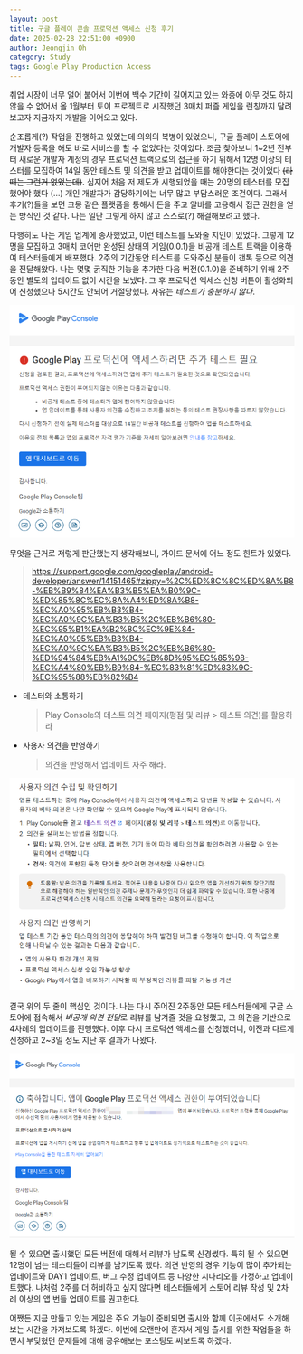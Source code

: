```yaml
---
layout: post
title: 구글 플레이 콘솔 프로덕션 액세스 신청 후기
date: 2025-02-28 22:51:00 +0900
author: Jeongjin Oh
category: Study
tags: Google Play Production Access
---
```


취업 시장이 너무 얼어 붙어서 이번에 백수 기간이 길어지고 있는 와중에 아무 것도 하지 않을 수 없어서 올 1월부터 토이 프로젝트로 시작했던 3매치 퍼즐 게임을 런칭까지 달려보고자 지금까지 개발을 이어오고 있다.

순조롭게(?) 작업을 진행하고 있었는데 의외의 복병이 있었으니, 구글 플레이 스토어에 개발자 등록을 해도 바로 서비스를 할 수 없었다는 것이었다. 조금 찾아보니 1~2년 전부터 새로운 개발자 계정의 경우 프로덕션 트랙으로의 접근을 하기 위해서 12명 이상의 테스터를 모집하여 14일 동안 테스트 및 의견을 받고 업데이트를 해야한다는 것이었다 ~~(라떼는 그런거 없었는데)~~. 심지어 처음 저 제도가 시행되었을 때는 20명의 테스터를 모집했어야 했다 (...) 개인 개발자가 감당하기에는 너무 많고 부담스러운 조건이다. 그래서 후기(?)들을 보면 크몽 같은 플랫폼을 통해서 돈을 주고 알바를 고용해서 접근 권한을 얻는 방식인 것 같다. 나는 일단 그렇게 하지 않고 스스로(?) 해결해보려고 했다.

다행히도 나는 게임 업계에 종사했었고, 이런 테스트를 도와줄 지인이 있었다. 그렇게 12명을 모집하고 3매치 코어만 완성된 상태의 게임(0.0.1)을 비공개 테스트 트랙을 이용하여 테스터들에게 배포했다. 2주의 기간동안 테스트를 도와주신 분들이 갠톡 등으로 의견을 전달해왔다. 나는 몇몇 굵직한 기능을 추가한 다음 버전(0.1.0)을 준비하기 위해 2주 동안 별도의 업데이트 없이 시간을 보냈다. 그 후 프로덕션 액세스 신청 버튼이 활성화되어 신청했으나 5시간도 안되어 거절당했다. 사유는 *테스트가 충분하지 않다*.

![](/images/2025-2-28-Review-Of-Google-Play-Console-Production-Access-Requests/2025-02-28-23-39-56.png)

무엇을 근거로 저렇게 판단했는지 생각해보니, 가이드 문서에 어느 정도 힌트가 있었다.

> https://support.google.com/googleplay/android-developer/answer/14151465#zippy=%2C%ED%8C%8C%ED%8A%B8-%EB%B9%84%EA%B3%B5%EA%B0%9C-%ED%85%8C%EC%8A%A4%ED%8A%B8-%EC%A0%95%EB%B3%B4-%EC%A0%9C%EA%B3%B5%2C%EB%B6%80-%EC%95%B1%EA%B2%8C%EC%9E%84-%EC%A0%95%EB%B3%B4-%EC%A0%9C%EA%B3%B5%2C%EB%B6%80-%ED%94%84%EB%A1%9C%EB%8D%95%EC%85%98-%EC%A4%80%EB%B9%84-%EC%83%81%ED%83%9C-%EC%95%88%EB%82%B4

- 테스터와 소통하기
  > Play Console의 테스트 의견 페이지(평점 및 리뷰 > 테스트 의견)를 활용하라
- 사용자 의견을 반영하기
  > 의견을 반영해서 업데이트 자주 해라.

![](/images/2025-2-28-Review-Of-Google-Play-Console-Production-Access-Requests/2025-02-28-23-49-05.png)

결국 위의 두 줄이 핵심인 것이다. 나는 다시 주어진 2주동안 모든 테스터들에게 구글 스토어에 접속해서 *비공개 의견 전달*로 리뷰를 남겨줄 것을 요청했고, 그 의견을 기반으로 4차례의 업데이트를 진행했다. 이후 다시 프로덕션 액세스를 신청했더니, 이전과 다르게 신청하고 2~3일 정도 지난 후 결과가 나왔다.

![](/images/2025-2-28-Review-Of-Google-Play-Console-Production-Access-Requests/2025-02-28-23-51-01.png)

될 수 있으면 출시했던 모든 버전에 대해서 리뷰가 남도록 신경썼다. 특히 될 수 있으면 12명이 넘는 테스터들이 리뷰를 남기도록 했다. 의견 반영의 경우 기능이 많이 추가되는 업데이트와 DAY1 업데이트, 버그 수정 업데이트 등 다양한 시나리오를 가정하고 업데이트했다. 나처럼 2주를 더 허비하고 싶지 않다면 테스터들에게 스토어 리뷰 작성 및 2차례 이상의 앱 번들 업데이트를 권고한다.

어쨌든 지금 만들고 있는 게임은 주요 기능이 준비되면 출시와 함께 이곳에서도 소개해보는 시간을 가져보도록 하겠다. 이번에 오랜만에 혼자서 게임 출시를 위한 작업들을 하면서 부딪혔던 문제들에 대해 공유해보는 포스팅도 써보도록 하겠다.
